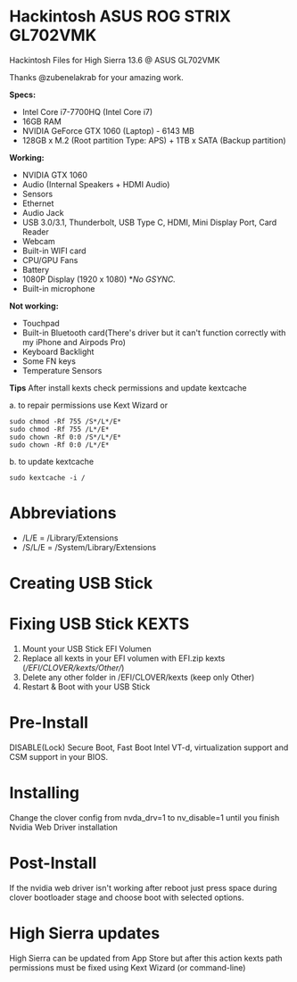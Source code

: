 # Hackintosh ASUS ROG STRIX GL702VMK
Hackintosh Files for High Sierra 13.6 @ ASUS GL702VMK

Thanks @zubenelakrab for your amazing work.

**Specs:**
* Intel Core i7-7700HQ (Intel Core i7)
* 16GB RAM
* NVIDIA GeForce GTX 1060 (Laptop) - 6143 MB
* 128GB x M.2 (Root partition Type: APS) + 1TB x SATA (Backup partition)

**Working:**
* NVIDIA GTX 1060
* Audio (Internal Speakers + HDMI Audio)
* Sensors 
* Ethernet
* Audio Jack
* USB 3.0/3.1, Thunderbolt, USB Type C, HDMI, Mini Display Port, Card Reader
* Webcam
* Built-in WIFI card
* CPU/GPU Fans
* Battery
* 1080P Display (1920 x 1080) **No GSYNC.*
* Built-in microphone

**Not working:**
* Touchpad
* Built-in Bluetooth card(There's driver but it can't function correctly with my iPhone and Airpods Pro)
* Keyboard Backlight
* Some FN keys
* Temperature Sensors

**Tips**
After install kexts check permissions and update kextcache 

a. to repair permissions use Kext Wizard or 

```
sudo chmod -Rf 755 /S*/L*/E*
sudo chmod -Rf 755 /L*/E*
sudo chown -Rf 0:0 /S*/L*/E*
sudo chown -Rf 0:0 /L*/E*
```

b. to update kextcache

```
sudo kextcache -i /
```

# Abbreviations
* /L/E = /Library/Extensions
* /S/L/E = /System/Library/Extensions

# Creating USB Stick

# Fixing USB Stick KEXTS

1. Mount your USB Stick EFI Volumen
2. Replace all kexts in your EFI volumen with EFI.zip kexts (*/EFI/CLOVER/kexts/Other/*)
3. Delete any other folder in /EFI/CLOVER/kexts (keep only Other)
4. Restart & Boot with your USB Stick

# Pre-Install 

DISABLE(Lock) Secure Boot, Fast Boot Intel VT-d, virtualization support and CSM support in your BIOS. 

# Installing

Change the clover config from nvda_drv=1 to nv_disable=1 until you finish Nvidia Web Driver installation

# Post-Install

If the nvidia web driver isn't working after reboot just press space during clover bootloader stage and choose boot with selected options.

# High Sierra updates
High Sierra can be updated from App Store but after this action kexts path permissions must be fixed using Kext Wizard (or command-line)
